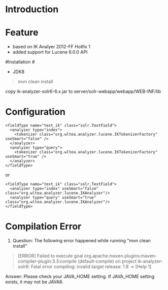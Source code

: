 # Introduction #

# Feature #
 - based on IK Analyer 2012-FF Hotfix 1 
 - added support for Lucene 6.0.0 API

#Installation #

 - JDK8 

>  mvn clean install

copy ik-analyzer-solr6-6.x.jar to server/solr-webapp/webapp/WEB-INF/lib

# Configuration #
    <fieldType name="text_ik" class="solr.TextField">   
      <analyzer type="index">
        <tokenizer class="org.wltea.analyzer.lucene.IKTokenizerFactory" useSmart="false" />
      </analyzer>
      <analyzer type="query">
        <tokenizer class="org.wltea.analyzer.lucene.IKTokenizerFactory" useSmart="true" />
      </analyzer>
    </fieldType>

or
    
    <fieldType name="text_ik" class="solr.TextField">   
      <analyzer type="index" useSmart="false" class="org.wltea.analyzer.lucene.IKAnalyzer"/>   
      <analyzer type="query" useSmart="true" class="org.wltea.analyzer.lucene.IKAnalyzer"/>   
    </fieldType>

# Compilation Error #
1. Question: The following error happened while running "mvn clean install"

> [ERROR] Failed to execute goal org.apache.maven.plugins:maven-compiler-plugin:3.3:compile (default-compile) on project ik-analyzer-solr6: Fatal error compiling: invalid target release: 1.8 -> [Help 1]

Answer: Please check your JAVA_HOME setting. If JAVA_HOME setting exists, it may not be JAVA8.  

    